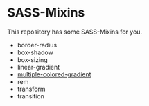 # SASS-Mixins

This repository has some SASS-Mixins for you.

* border-radius
* box-shadow
* box-sizing
* linear-gradient
* [multiple-colored-gradient](https://github.com/drublic/SASS-Mixins/blob/master/docs/multiple-colored-gradient.md)
* rem
* transform
* transition
